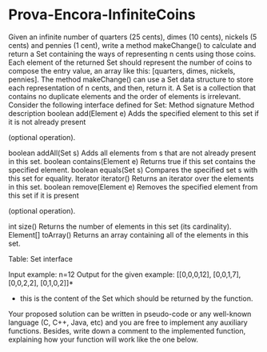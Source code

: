 # Prova-Encora-InfiniteCoins

Given an infinite number of quarters (25 cents), dimes (10 cents), nickels (5 cents) and pennies (1
cent), write a method makeChange() to calculate and return a Set containing the ways of
representing n cents using those coins. Each element of the returned Set should represent the
number of coins to compose the entry value, an array like this: [quarters, dimes,
nickels, pennies].
The method makeChange() can use a Set data structure to store each representation of n cents,
and then, return it. A Set is a collection that contains no duplicate elements and the order of
elements is irrelevant. Consider the following interface defined for Set:
Method signature Method description
boolean add(Element e) Adds the specified element to this set if it is not already present

(optional operation).

boolean addAll(Set s) Adds all elements from s that are not already present in this set.
boolean contains(Element e) Returns true if this set contains the specified element.
boolean equals(Set s) Compares the specified set s with this set for equality.
Iterator<Element> iterator() Returns an iterator over the elements in this set.
boolean remove(Element e) Removes the specified element from this set if it is present

(optional operation).

int size() Returns the number of elements in this set (its cardinality).
Element[] toArray() Returns an array containing all of the elements in this set.

Table: Set interface

Input example:
n=12
Output for the given example:
[[0,0,0,12], [0,0,1,7], [0,0,2,2], [0,1,0,2]]*
* this is the content of the Set which should be returned by the function.

Your proposed solution can be written in pseudo-code or any well-known language (C, C++, Java,
etc) and you are free to implement any auxiliary functions. Besides, write down a comment to the
implemented function, explaining how your function will work like the one below.
